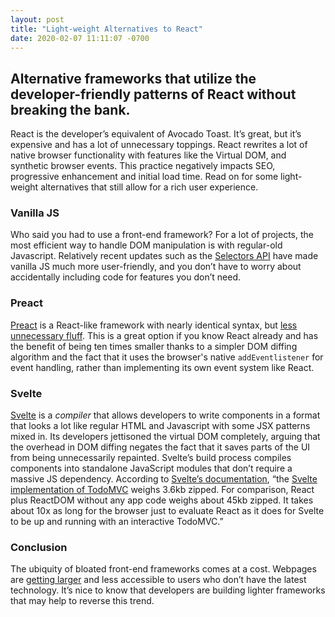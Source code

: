 ```yaml
---
layout: post
title: "Light-weight Alternatives to React"
date: 2020-02-07 11:11:07 -0700
---
```


## Alternative frameworks that utilize the developer-friendly patterns of React without breaking the bank.
<!--more-->

React is the developer’s equivalent of Avocado Toast. It’s great, but it’s expensive and has a lot of unnecessary toppings. React rewrites a lot of native browser functionality with features like the Virtual DOM, and synthetic browser events. This practice negatively impacts SEO, progressive enhancement and initial load time. Read on for some light-weight alternatives that still allow for a rich user experience.

### Vanilla JS

Who said you had to use a front-end framework? For a lot of projects, the most efficient way to handle DOM manipulation is with regular-old Javascript. Relatively recent updates such as the [Selectors API](https://www.w3.org/TR/selectors-api/) have made vanilla JS much more user-friendly, and you don’t have to worry about accidentally including code for features you don’t need.

### Preact

[Preact](https://preactjs.com/) is a React-like framework with nearly identical syntax, but [less unnecessary fluff](https://preactjs.com/guide/v10/differences-to-react). This is a great option if you know React already and has the benefit of being ten times smaller thanks to a simpler DOM diffing algorithm and the fact that it uses the browser's native `addEventlistener` for event handling, rather than implementing its own event system like React.

### Svelte

[Svelte](https://svelte.dev/) is a *compiler* that allows developers to write components in a format that looks a lot like regular HTML and Javascript with some JSX patterns mixed in. Its developers jettisoned the virtual DOM completely, arguing that the overhead in DOM diffing negates the fact that it saves parts of the UI from being unnecessarily repainted. Svelte’s build process compiles components into standalone JavaScript modules that don’t require a massive JS dependency. According to [Svelte’s documentation](https://svelte.dev/blog/frameworks-without-the-framework), “the [Svelte implementation of TodoMVC](http://svelte-todomvc.surge.sh/) weighs 3.6kb zipped. For comparison, React plus ReactDOM without any app code weighs about 45kb zipped. It takes about 10x as long for the browser just to evaluate React as it does for Svelte to be up and running with an interactive TodoMVC.”

### Conclusion

The ubiquity of bloated front-end frameworks comes at a cost. Webpages are [getting larger](https://httparchive.org/reports/page-weight) and less accessible to users who don’t have the latest technology. It’s nice to know that developers are building lighter frameworks that may help to reverse this trend.
